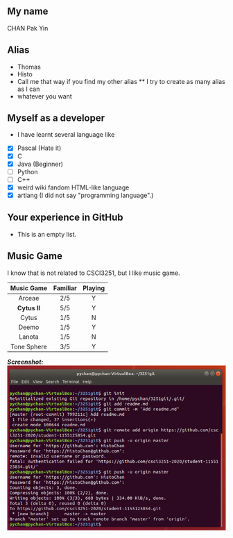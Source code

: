 ## My name
CHAN Pak Yin

## Alias
* Thomas
* Histo
* Call me that way if you find my other alias
** I try to create as many alias as I can
* whatever you want

## Myself as a developer
* I have learnt several language like
- [x] Pascal (Hate it)
- [x] C
- [x] Java (Beginner)
- [ ] Python
- [ ] C++
- [x] weird wiki fandom HTML-like language
- [x] artlang (I did not say "programming language".)

## Your experience in GitHub
* This is an empty list.

## Music Game
I know that is not related to CSCI3251, but I like music game.

| Music Game | Familiar | Playing |
| :--------: | :------: | :-----: |
| Arceae | 2/5 | Y |
| **Cytus II** | 5/5 | Y |
| Cytus | 1/5 | N |
| Deemo | 1/5 | Y |
| Lanota | 1/5 | N |
| Tone Sphere | 3/5 | Y |

***Screenshot:***
![](https://github.com/csci3251-2020/student-1155125854/blob/master/milestone2.png)
